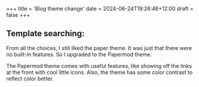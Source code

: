 +++
title = 'Blog theme change'
date = 2024-06-24T19:26:46+12:00
draft = false
+++

## Template searching:
From all the choices, I still liked the paper theme. It was just that there were no built-in features. So I upgraded to the Papermod theme.

The Papermod theme comes with useful features, like showing off the links at the front with cool little icons. Also, the theme has some color contrast to reflect color better.
